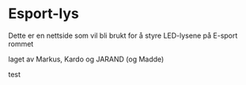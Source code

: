 # Esport-lys

Dette er en nettside som vil bli brukt for å styre LED-lysene på E-sport rommet


laget av Markus, Kardo og JARAND (og Madde)

test